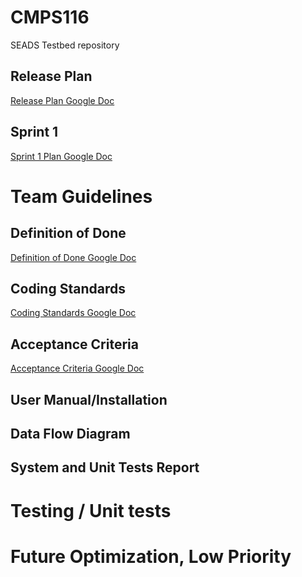 # CMPS116
SEADS Testbed repository

## Release Plan 
<a href="https://docs.google.com/document/d/1i6w9Rxgt3SaiHsiv9MfvBuWrMyW5-jPiopw-Jr8SB2s">Release Plan Google Doc</a>

## Sprint 1
<a href="https://docs.google.com/document/d/1dd2YjCrh8fnxlv7PeYxtmAkKlXbC8djATBT00NieAUQ/edit?usp=sharing">Sprint 1 Plan Google Doc</a>


# Team Guidelines
## Definition of Done
<a href="https://docs.google.com/document/d/1jjk7UrgFtvu_QfqNh2bff67ByY0uxWEsZu1ShbBPdks/edit?usp=sharing">Definition of Done Google Doc</a>

## Coding Standards
<a href="https://docs.google.com/document/d/1nFcX7DiRpC3piQBzHOhRbXVsPYoFuQUSPkFXmDnqPpY/edit?usp=sharing">Coding Standards Google Doc</a>

## Acceptance Criteria
<a href="https://docs.google.com/document/d/1_iUYma2S4rGHl3NwTRNmkoS5xQMPb0x0iC3Z9_hEXdU/edit?usp=sharing">Acceptance Criteria Google Doc</a>


## User Manual/Installation

## Data Flow Diagram

## System and Unit Tests Report

# Testing / Unit tests

# Future Optimization, Low Priority 


